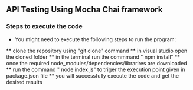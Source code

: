 ## API Testing Using Mocha Chai framework 


### Steps to execute the code 

  * You might need to execute the following steps to run the program:
  
  ** clone the repository using "git clone" command
  ** in  visual studio open the cloned folder 
  ** in the terminal run the commmand " npm install"
  ** once the required node_modules/dependencies/librarires are downloaded
  ** run the command " node index.js" to triger the execution point given in package.json file 
  ** you will successfully execute the code and get the desired results

